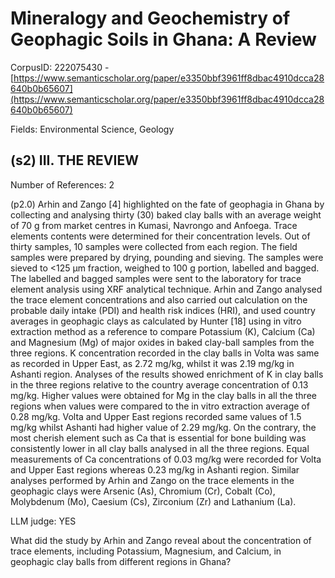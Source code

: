 # Mineralogy and Geochemistry of Geophagic Soils in Ghana: A Review

CorpusID: 222075430 - [https://www.semanticscholar.org/paper/e3350bbf3961ff8dbac4910dcca28640b0b65607](https://www.semanticscholar.org/paper/e3350bbf3961ff8dbac4910dcca28640b0b65607)

Fields: Environmental Science, Geology

## (s2) III. THE REVIEW
Number of References: 2

(p2.0) Arhin and Zango [4] highlighted on the fate of geophagia in Ghana by collecting and analysing thirty (30) baked clay balls with an average weight of 70 g from market centres in Kumasi, Navrongo and Anfoega. Trace elements contents were determined for their concentration levels. Out of thirty samples, 10 samples were collected from each region. The field samples were prepared by drying, pounding and sieving. The samples were sieved to <125 µm fraction, weighed to 100 g portion, labelled and bagged. The labelled and bagged samples were sent to the laboratory for trace element analysis using XRF analytical technique. Arhin and Zango analysed the trace element concentrations and also carried out calculation on the probable daily intake (PDI) and health risk indices (HRI), and used country averages in geophagic clays as calculated by Hunter [18] using in vitro extraction method as a reference to compare Potassium (K), Calcium (Ca) and Magnesium (Mg) of major oxides in baked clay-ball samples from the three regions. K concentration recorded in the clay balls in Volta was same as recorded in Upper East, as 2.72 mg/kg, whilst it was 2.19 mg/kg in Ashanti region. Analyses of the results showed enrichment of K in clay balls in the three regions relative to the country average concentration of 0.13 mg/kg. Higher values were obtained for Mg in the clay balls in all the three regions when values were compared to the in vitro extraction average of 0.28 mg/kg. Volta and Upper East regions recorded same values of 1.5 mg/kg whilst Ashanti had higher value of 2.29 mg/kg. On the contrary, the most cherish element such as Ca that is essential for bone building was consistently lower in all clay balls analysed in all the three regions. Equal measurements of Ca concentrations of 0.03 mg/kg were recorded for Volta and Upper East regions whereas 0.23 mg/kg in Ashanti region. Similar analyses performed by Arhin and Zango on the trace elements in the geophagic clays were Arsenic (As), Chromium (Cr), Cobalt (Co), Molybdenum (Mo), Caesium (Cs), Zirconium (Zr) and Lathanium (La).

LLM judge: YES

What did the study by Arhin and Zango reveal about the concentration of trace elements, including Potassium, Magnesium, and Calcium, in geophagic clay balls from different regions in Ghana?


